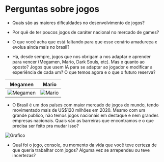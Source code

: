 # **Perguntas sobre jogos**
- Quais são as maiores dificuldades no desenvolvimento de jogos?

- Por quê de ter poucos jogos de caráter nacional no mercado de games?

- O que você acha que está faltando para que esse cenário amadureça e evolua ainda mais no brasil?

- Há, desde sempre, jogos que nos obrigam a nos adaptar e aprender para vencer (Megamen, Mario, Dark Souls, etc). Mas e quanto ao oposto? Jogos que usem IA para se adaptar ao jogador e modificar a experiência de cada um? O que temos agora e o que o futuro reserva? 

| Megamen | Mario |  
|----------|:-------------:|
|![Megamen](https://i.pinimg.com/originals/93/7f/9b/937f9b47c621b41e4cfbf4a5a0d66fc8.gif)|![Mario](https://i.pinimg.com/564x/61/ad/b5/61adb577280d5fcc2efe8ed30138b317.jpg)|

- O Brasil é um dos países com maior mercado de jogos do mundo, tendo movimentado mais de US$120 milhões em 2020. Mesmo com um grande publico, não temos jogos nacionais em destaque e nem grandes empresas nacionais. Quais são as barreiras que encontramos e o que precisa ser feito pra mudar isso?

![Grafico](https://d30-invdn-com.akamaized.net/content/pica1e78183259f10fd529f3c0fd3779773.png)

- Qual foi o jogo, console, ou momento da vida que você teve certeza de que queria trabalhar com jogos? Alguma vez se arrependeu ou teve incertezas?
